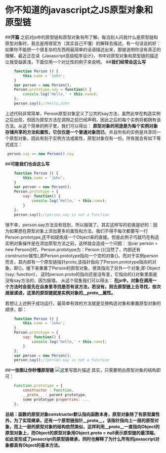 # 你不知道的javascript之JS原型对象和原型链


##**开篇**
之前对js中的原型链和原型对象有所了解，每当别人问我什么是原型链和原型对象时，我总是用很官方（其实自己不懂）的解释去描述。有一句话说的好：如果你不能把一个很复杂的东西用最简单的话语描述出来，那就说明你没有真正的理解。最近正在读《Javascript高级程序设计》，书中对原型对象和原型链的描述让我受益匪浅，下面仅用一个对比性的例子来说明。
##**我们经常会这么写**

```javascript
    function Person () {
        this.name = 'John';
    }
    var person = new Person();
    Person.prototype.say = function() {
        console.log('Hello,' + this.name);
    };
    person.say();//Hello,John
```
上述代码非常简单，Person原型对象定义了公共的say方法，虽然此举在构造实例之后出现，但因为原型方法在调用之前已经声明，因此之后的每个实例将都拥有该方法。从这个简单的例子里，我们可以得出：
**原型对象的用途是为每个实例对象存储共享的方法和属性，它仅仅是一个普通对象而已**。并且所有的实例是共享同一个原型对象，因此有别于实例方法或属性，原型对象仅有一份。所有就会有如下等式成立：

```javascript
 person.say == new Person().say
```
##**可能我们也会这么写**

```javascript
    function Person () {
        this.name = 'John';
    }
    var person = new Person();
    Person.prototype = {
        say: function() {
            console.log('Hello,' + this.name);
        }
    };
    person.say();//person.say is not a function
```
很不幸，person.say方法没有找到，所以报错了。其实这样写的初衷是好的：因为如果想在原型对象上添加更多的属性和方法，我们不得不每次都要写一行Person.prototype,还不如提炼成一个Object来的直接。但是此例子巧就巧在构造实例对象操作是在添加原型方法之前，这样就会造成一个问题：
当var person = new Person()时，Person.prototype为：Person {}(当然了，内部还有constructor属性),即Person.prototype指向一个空的对象{}。而对于实例person而言，其内部有一个原型链指针proto,该指针指向了Person.prototype指向的对象，即{}。接下来重置了Person的原型对象，使其指向了另外一个对象,即
Object {say: function}，
这时person.proto的指向还是没有变，它指向的{}对象里面是没有say方法的，因为报错。
从这个现象我们可以得出：
**在js中，对象在调用一个方法时会首先在自身里寻找是否有该方法，若没有，则去原型链上去寻找，依次层层递进，这里的原型链就是实例对象的__proto__属性。**

若想让上述例子成功运行，最简单有效的方法就是交换构造对象和重置原型对象的顺序，即：

```javascript
    function Person () {
        this.name = 'John';
    }
    Person.prototype = {
        say: function() {
            console.log('Hello,' + this.name);
        }
    };
    var person = new Person();
    person.say();//person.say is not a function
```
##**一张图让你秒懂原型链**
![这里写图片描述](https://s3.qiufeng.blue/blog/1579506284317.jpg)
其实，只需要明白原型对象的结构即可：

```javascript
    Function.prototype = {
        constructor : Function,
        __proto__ : parent prototype,
        some prototype properties: ...
    };
```

**总结：函数的原型对象constructor默认指向函数本身，原型对象除了有原型属性外，为了实现继承，还有一个原型链指针__proto__，该指针指向上一层的原型对象，而上一层的原型对象的结构依然类似，这样利用__proto__一直指向Object的原型对象上，而Object的原型对象用Object.__proto__ = null表示原型链的最顶端，如此变形成了javascript的原型链继承，同时也解释了为什么所有的javascript对象都具有Object的基本方法。**